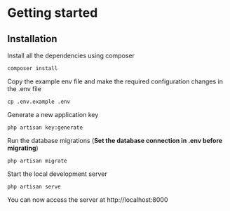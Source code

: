 # Getting started

## Installation

Install all the dependencies using composer

    composer install

Copy the example env file and make the required configuration changes in the .env file

    cp .env.example .env
    
Generate a new application key

    php artisan key:generate

Run the database migrations (**Set the database connection in .env before migrating**)

    php artisan migrate

Start the local development server

    php artisan serve

You can now access the server at http://localhost:8000
